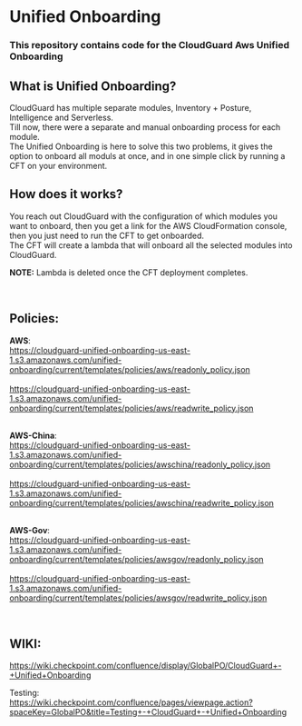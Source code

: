 # Unified Onboarding

### This repository contains code for the CloudGuard Aws Unified Onboarding

## What is Unified Onboarding?

CloudGuard has multiple separate modules, Inventory + Posture, Intelligence and Serverless.<br>
Till now, there were a separate and manual onboarding process for each module.<br>
The Unified Onboarding is here to solve this two problems, it gives the option to onboard all moduls at once, 
and in one simple click by running a CFT on your environment.

## How does it works? 

You reach out CloudGuard with the configuration of which modules you want to onboard, then
you get a link for the AWS CloudFormation console, then you just need to run the CFT to get onboarded.<br>
The CFT will create a lambda that will onboard all the selected modules into CloudGuard.

**NOTE:** Lambda is deleted once the CFT deployment completes.

<br>

## Policies:
**AWS**: <br>
https://cloudguard-unified-onboarding-us-east-1.s3.amazonaws.com/unified-onboarding/current/templates/policies/aws/readonly_policy.json
<br><br>
https://cloudguard-unified-onboarding-us-east-1.s3.amazonaws.com/unified-onboarding/current/templates/policies/aws/readwrite_policy.json
<br><br>

**AWS-China**: <br>
https://cloudguard-unified-onboarding-us-east-1.s3.amazonaws.com/unified-onboarding/current/templates/policies/awschina/readonly_policy.json
<br><br>
https://cloudguard-unified-onboarding-us-east-1.s3.amazonaws.com/unified-onboarding/current/templates/policies/awschina/readwrite_policy.json
<br><br>

**AWS-Gov**: <br> 
https://cloudguard-unified-onboarding-us-east-1.s3.amazonaws.com/unified-onboarding/current/templates/policies/awsgov/readonly_policy.json
<br><br>
https://cloudguard-unified-onboarding-us-east-1.s3.amazonaws.com/unified-onboarding/current/templates/policies/awsgov/readwrite_policy.json

<br>

## WIKI:
https://wiki.checkpoint.com/confluence/display/GlobalPO/CloudGuard+-+Unified+Onboarding

Testing: <br>
https://wiki.checkpoint.com/confluence/pages/viewpage.action?spaceKey=GlobalPO&title=Testing+-+CloudGuard+-+Unified+Onboarding



